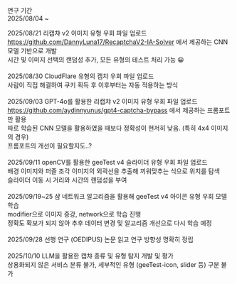 연구 기간<br>
2025/08/04 ~

2025/08/21 리캡챠 v2 이미지 유형 우회 파일 업로드<br>
https://github.com/DannyLuna17/RecaptchaV2-IA-Solver 에서 제공하는 CNN 모델 기반으로 개발<br>
시간 및 이미지 선택의 랜덤성 추가, 모든 유형의 테스트 처리 가능 😀
<br><br>
2025/08/30 CloudFlare 유형의 캡챠 우회 파일 업로드<br>
사람이 직접 해결하여 쿠키 획득 후 이후부터는 자동 적용하는 방식
<br><br>
2025/09/03 GPT-4o를 활용한 리캡챠 v2 이미지 유형 우회 파일 업로드<br>
https://github.com/aydinnyunus/gpt4-captcha-bypass 에서 제공하는 프롬포트만 활용<br>
따로 학습된 CNN 모델을 활용하였을 때보다 정확성이 현저히 낮음. (특히 4x4 이미지의 경우)<br>
프롬포트의 개선이 필요할지도..?
<br><br>
2025/09/11 openCV를 활용한 geeTest v4 슬라이더 유형 우회 파일 업로드<br>
배경 이미지와 퍼즐 조각 이미지의 외곽선을 추출해 끼워맞추는 식으로 위치를 탐색<br>
슬라이더 이동 시 거리와 시간의 랜덤성을 부여
<br><br>
2025/09/19~25 샴 네트워크 알고리즘을 활용해 geeTest v4 아이콘 유형 우회 모델 학습<br>
modifier으로 이미지 증강, network으로 학습 진행<br>
정확도 확보가 되지 않아 추후 데이터 변경 및 알고리즘 개선으로 다시 학습 예정
<br><br>
2025/09/28 선행 연구 (OEDIPUS) 논문 읽고 연구 방향성 명확히 정립
<br><br>
2025/10/10 LLM을 활용한 캡챠 종류 및 유형 탐지 개발 및 평가<br>
상용화되지 않은 서비스 분류 불가, 세부적인 유형 (geeTest-icon, slider 등) 구분 불가<br>
